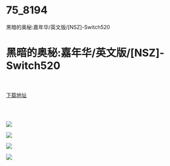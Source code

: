 # 75_8194
黑暗的奥秘:嘉年华/英文版/[NSZ]-Switch520
# 黑暗的奥秘:嘉年华/英文版/[NSZ]-Switch520
 <br/></br>
[下载地址](https://www.switch520.cc/article/8194 "下载地址")
<br/></br>

<p>&nbsp;</p>
<p><img src="https://www.switch520.cc/muke_img/upload_art_editor_20201224-1_1233ff009e339ddf4a4ccc79f084009b.jpg"></p>
<p><img src="https://www.switch520.cc/muke_img/upload_art_editor_20201224-1_c1f75211b29e8e02e850379f85de478b.jpg"></p>
<p><img src="https://www.switch520.cc/muke_img/upload_art_editor_20201224-1_222cf931918d83cca69ad919ac742071.jpg"></p>
<p><img src="https://www.switch520.cc/muke_img/upload_art_editor_20201224-1_a659352b393d2e86e33e8b36fb5babe3.jpg"><strong>&nbsp;</strong></p>
